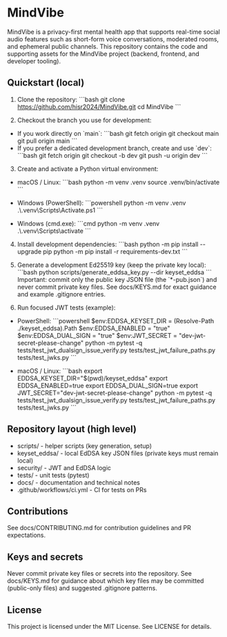 # MindVibe

MindVibe is a privacy-first mental health app that supports real-time social audio features such as short-form voice conversations, moderated rooms, and ephemeral public channels. This repository contains the code and supporting assets for the MindVibe project (backend, frontend, and developer tooling).

## Quickstart (local)

1. Clone the repository:
\`\`\`bash
git clone https://github.com/hisr2024/MindVibe.git
cd MindVibe
\`\`\`

2. Checkout the branch you use for development:
- If you work directly on \`main\`:
\`\`\`bash
git fetch origin
git checkout main
git pull origin main
\`\`\`
- If you prefer a dedicated development branch, create and use \`dev\`:
\`\`\`bash
git fetch origin
git checkout -b dev
git push -u origin dev
\`\`\`

3. Create and activate a Python virtual environment:

- macOS / Linux:
\`\`\`bash
python -m venv .venv
source .venv/bin/activate
\`\`\`

- Windows (PowerShell):
\`\`\`powershell
python -m venv .venv
.\\.venv\\Scripts\\Activate.ps1
\`\`\`

- Windows (cmd.exe):
\`\`\`cmd
python -m venv .venv
.\\.venv\\Scripts\\activate
\`\`\`

4. Install development dependencies:
\`\`\`bash
python -m pip install --upgrade pip
python -m pip install -r requirements-dev.txt
\`\`\`

5. Generate a development Ed25519 key (keep the private key local):
\`\`\`bash
python scripts/generate_eddsa_key.py --dir keyset_eddsa
\`\`\`
Important: commit only the public key JSON file (the \`*-pub.json\`) and never commit private key files. See docs/KEYS.md for exact guidance and example .gitignore entries.

6. Run focused JWT tests (example):

- PowerShell:
\`\`\`powershell
$env:EDDSA_KEYSET_DIR = (Resolve-Path ./keyset_eddsa).Path
$env:EDDSA_ENABLED = "true"
$env:EDDSA_DUAL_SIGN = "true"
$env:JWT_SECRET = "dev-jwt-secret-please-change"
python -m pytest -q tests/test_jwt_dualsign_issue_verify.py tests/test_jwt_failure_paths.py tests/test_jwks.py
\`\`\`

- macOS / Linux:
\`\`\`bash
export EDDSA_KEYSET_DIR="$(pwd)/keyset_eddsa"
export EDDSA_ENABLED=true
export EDDSA_DUAL_SIGN=true
export JWT_SECRET="dev-jwt-secret-please-change"
python -m pytest -q tests/test_jwt_dualsign_issue_verify.py tests/test_jwt_failure_paths.py tests/test_jwks.py
\`\`\`

## Repository layout (high level)

- scripts/                - helper scripts (key generation, setup)
- keyset_eddsa/           - local EdDSA key JSON files (private keys must remain local)
- security/               - JWT and EdDSA logic
- tests/                  - unit tests (pytest)
- docs/                   - documentation and technical notes
- .github/workflows/ci.yml - CI for tests on PRs

## Contributions
See docs/CONTRIBUTING.md for contribution guidelines and PR expectations.

## Keys and secrets
Never commit private key files or secrets into the repository. See docs/KEYS.md for guidance about which key files may be committed (public-only files) and suggested .gitignore patterns.

## License
This project is licensed under the MIT License. See LICENSE for details.
